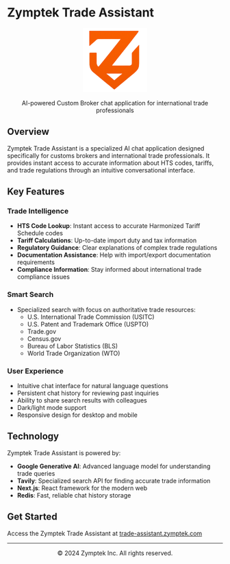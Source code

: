 # Zymptek Trade Assistant

<div align="center">
  <img src="./public/images/zymptek_logo_no_background.png" alt="Zymptek Logo" width="150" />
  <p>AI-powered Custom Broker chat application for international trade professionals</p>
</div>

## Overview

Zymptek Trade Assistant is a specialized AI chat application designed specifically for customs brokers and international trade professionals. It provides instant access to accurate information about HTS codes, tariffs, and trade regulations through an intuitive conversational interface.

## Key Features

### Trade Intelligence

- **HTS Code Lookup**: Instant access to accurate Harmonized Tariff Schedule codes
- **Tariff Calculations**: Up-to-date import duty and tax information
- **Regulatory Guidance**: Clear explanations of complex trade regulations
- **Documentation Assistance**: Help with import/export documentation requirements
- **Compliance Information**: Stay informed about international trade compliance issues

### Smart Search

- Specialized search with focus on authoritative trade resources:
  - U.S. International Trade Commission (USITC)
  - U.S. Patent and Trademark Office (USPTO)
  - Trade.gov
  - Census.gov
  - Bureau of Labor Statistics (BLS)
  - World Trade Organization (WTO)

### User Experience

- Intuitive chat interface for natural language questions
- Persistent chat history for reviewing past inquiries
- Ability to share search results with colleagues
- Dark/light mode support
- Responsive design for desktop and mobile

## Technology

Zymptek Trade Assistant is powered by:

- **Google Generative AI**: Advanced language model for understanding trade queries
- **Tavily**: Specialized search API for finding accurate trade information
- **Next.js**: React framework for the modern web
- **Redis**: Fast, reliable chat history storage

## Get Started

Access the Zymptek Trade Assistant at [trade-assistant.zymptek.com](https://trade-assistant.zymptek.com)

---

<div align="center">
  <p>© 2024 Zymptek Inc. All rights reserved.</p>
</div>